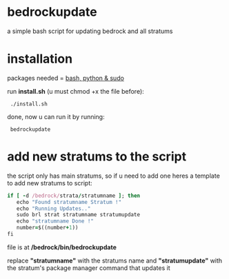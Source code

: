 # bedrockupdate
a simple bash script for updating bedrock and all stratums

# installation
packages needed = <ins>bash, python & sudo</ins>



run **install.sh** (u must chmod +x the file before):

     ./install.sh

done, now u can run it by running:

     bedrockupdate

# add new stratums to the script
the script only has main stratums, so if u need to add one
heres a template to add new stratums to script:

   ```ruby
   if [ -d /bedrock/strata/stratumname ]; then
      echo "Found stratumname Stratum !"
      echo "Running Updates.."
      sudo brl strat stratumname stratumupdate
      echo "stratumname Done !"
      number=$((number+1))
   fi
   ```

file is at **/bedrock/bin/bedrockupdate**

replace **"stratumname"** with the stratums name 
and **"stratumupdate"** with the stratum's package manager command that updates it

   
